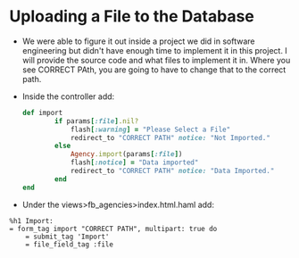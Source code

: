# Uploading a File to the Database
  * We were able to figure it out inside a project we did in software engineering but didn't have enough time to implement it in this project. I will provide the source code and what files to implement it in. Where you see CORRECT PAth, you are going to have to change that to the correct path.
  * Inside the controller add:
  
    ```ruby
    def import
            if params[:file].nil?
                flash[:warning] = "Please Select a File"
                redirect_to "CORRECT PATH" notice: "Not Imported."
            else
                Agency.import(params[:file])
                flash[:notice] = "Data imported"
                redirect_to "CORRECT PATH" notice: "Data Imported."
            end
    end
    ```
  * Under the views>fb_agencies>index.html.haml add:
  ```haml
  %h1 Import:
  = form_tag import "CORRECT PATH", multipart: true do
      = submit_tag 'Import'
      = file_field_tag :file
 
  
    
  
